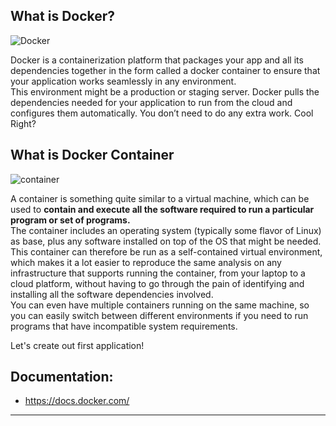 
## What is Docker?

![Docker](https://iotbytes.files.wordpress.com/2017/06/iot_containers.png?w=541&h=356)

Docker is a containerization platform that packages your app and all its dependencies together in the form called a docker container to ensure that your application works seamlessly in any environment.<br>
This environment might be a production or staging server. Docker pulls the dependencies needed for your application to run from the cloud and configures them automatically. You don’t need to do any extra work. Cool Right?



## What is Docker Container

![container](https://apachebooster.com/blog/wp-content/uploads/2017/09/docker-container.png)

A container is something quite similar to a virtual machine, which can be used to **contain and execute all the software required to run a particular program or set of programs.**<br>
The container includes an operating system (typically some flavor of Linux) as base, plus any software installed on top of the OS that might be needed.<br>
This container can therefore be run as a self-contained virtual environment, which makes it a lot easier to reproduce the same analysis on any infrastructure that supports running the container, from your laptop to a cloud platform, without having to go through the pain of identifying and installing all the software
dependencies involved.<br>
You can even have multiple containers running on the same machine, so you can easily switch between different environments if you need to run programs that have incompatible system requirements.<br>

Let's create out first application!

## Documentation:
- https://docs.docker.com/

---

